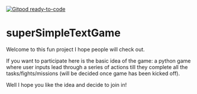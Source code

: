 [![Gitpod ready-to-code](https://img.shields.io/badge/Gitpod-ready--to--code-blue?logo=gitpod)](https://gitpod.io/#https://github.com/TheCyberCoder1/superSimpleTextGame)

# superSimpleTextGame

Welcome to this fun project I hope people will check out.

If you want to participate here is the basic idea of the game:
a python game where user inputs lead through a series of actions till they complete all the tasks/fights/missions (will be decided once game has been kicked off).

Well I hope you like the idea and decide to join in!
